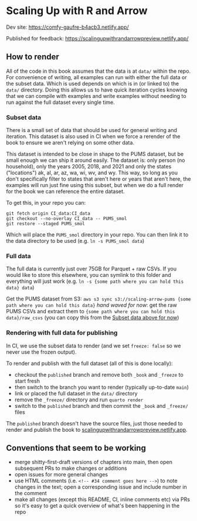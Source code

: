# Scaling Up with R and Arrow

Dev site: https://comfy-gaufre-b4acb3.netlify.app/

Published for feedback: https://scalingupwithrandarrowpreview.netlify.app/

## How to render

All of the code in this book assumes that the data is at `data/` within the repo. 
For convenience of writing, all examples can run with either the full data or the subset data. 
Which is used depends on which is in (or linked to) the `data/` directory.
Doing this allows us to have quick iteration cycles knowing that we can compile with examples and write examples without needing to run against the full dataset every single time.

### Subset data

There is a small set of data that should be used for general writing and iteration.
This dataset is also used in CI when we force a rerender of the book to ensure we aren't relying on some other data.

This dataset is intended to be close in shape to the PUMS dataset, but be small enough we can ship it around easily.
The dataset is: only person (no household), only the years 2005, 2018, and 2021 and only the states ("locations") ak, al, ar, az, wa, wi, wv, and wy.
This way, so long as you don't specifically filter to states that aren't here or years that aren't here, the examples will run just fine using this subset, but when we do a full render for the book we can reference the entire dataset.

To get this, in your repo you can:

```
git fetch origin CI_data:CI_data
git checkout --no-overlay CI_data -- PUMS_smol
git restore --staged PUMS_smol
```

Which will place the `PUMS_smol` directory in your repo. 
You can then link it to the data directory to be used (e.g. `ln -s PUMS_smol data`)

### Full data

The full data is currently just over 75GB for Parquet + raw CSVs.
If you would like to store this elsewhere, you can symlink to this folder and everything will just work (e.g. `ln -s {some path where you can hold this data} data`)

Get the PUMS dataset from S3: `aws s3 sync s3://scaling-arrow-pums {some path where you can hold this data}`
_hand waved for now_: get the raw PUMS CSVs and extract them to `{some path where you can hold this data}/raw_csvs` (you can copy this from the [Subset data above for now](https://github.com/thisisnic/scaling_up_with_r_and_arrow/tree/CI_data/PUMS_smol/raw_csvs/person))

### Rendering with full data for publishing

In CI, we use the subset data to render (and we set `freeze: false` so we never use the frozen output). 

To render and publish with the full dataset (all of this is done locally): 

* checkout the `published` branch and remove both `_book` and `_freeze` to start fresh
* then switch to the branch you want to render (typically up-to-date `main`)
* link or placed the full dataset in the `data/` directory
* remove the `_freeze/` directory and run `quarto render` 
* switch to the `published` branch and then commit the `_book` and `_freeze/` files

The `published` branch doesn't have the source files, just those needed to render and publish the book to [scalingupwithrandarrowpreview.netlify.app](https://scalingupwithrandarrowpreview.netlify.app).

## Conventions that seem to be working

* merge shitty-first-draft versions of chapters into main, then open subsequent PRs to make changes or additions
* open issues for more general changes
* use HTML comments (i.e. `<!-- #34 comment goes here -->`) to note changes in the text; open a corresponding issue and include number in the comment
* make all changes (except this README, CI, inline comments etc) via PRs so it's easy to get a quick overview of what's been happening in the repo
